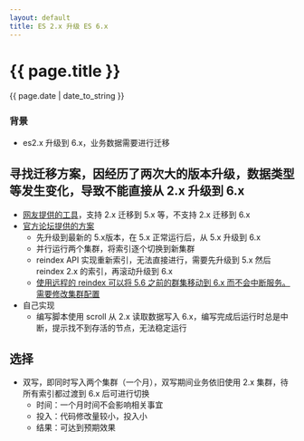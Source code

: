 ```yaml
---
layout: default
title: ES 2.x 升级 ES 6.x
---
```

# {{ page.title }}
{{ page.date | date_to_string }}

### 背景
- es2.x 升级到 6.x，业务数据需要进行迁移

## 寻找迁移方案，因经历了两次大的版本升级，数据类型等发生变化，导致不能直接从 2.x 升级到 6.x
- [网友提供的工具](http://tech.lede.com/2017/10/24/rd/server/ElasticSearch_migration_upgrade/)，支持 2.x 迁移到 5.x 等，不支持 2.x 迁移到 6.x 
- [官方论坛提供的方案](https://discuss.elastic.co/t/migration-from-es2-1-to-es6-4/152600)
  - 先升级到最新的 5.x版本，在 5.x 正常运行后，从 5.x 升级到 6.x
  - 并行运行两个集群，将索引逐个切换到新集群
  - reindex API 实现重新索引，无法直接进行，需要先升级到 5.x 然后 reindex 2.x 的索引，再滚动升级到 6.x
  - [使用远程的 reindex 可以将 5.6 之前的群集移动到 6.x 而不会中断服务。需要修改集群配置](https://www.elastic.co/guide/en/elasticsearch/reference/current/reindex-upgrade-remote.html)
- 自己实现
  - 编写脚本使用 scroll 从 2.x 读取数据写入 6.x，编写完成后运行时总是中断，提示找不到存活的节点，无法稳定运行

## 选择
- 双写，即同时写入两个集群（一个月），双写期间业务依旧使用 2.x 集群，待所有索引都过渡到 6.x 后可进行切换
  - 时间：一个月时间不会影响相关事宜
  - 投入：代码修改量较小，投入小
  - 结果：可达到预期效果



